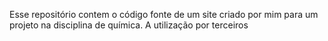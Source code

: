 Esse repositório contem o código fonte de um site criado por mim para um projeto na disciplina de química.
A utilização por terceiros 
